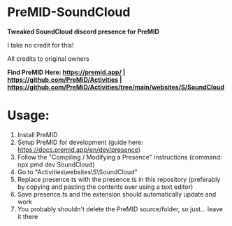 # PreMID-SoundCloud
**Tweaked SoundCloud discord presence for PreMID**

I take no credit for this!

All credits to original owners

**Find PreMID Here: https://premid.app/ | https://github.com/PreMiD/Activities | https://github.com/PreMiD/Activities/tree/main/websites/S/SoundCloud**

# Usage:
1. Install PreMID
2. Setup PreMID for development (guide here: https://docs.premid.app/en/dev/presence)
3. Follow the "Compiling / Modifying a Presence" instructions (command: npx pmd dev SoundCloud)
4. Go to "Activities\websites\S\SoundCloud"
5. Replace presence.ts with the presence.ts in this repository (preferably by copying and pasting the contents over using a text editor)
6. Save presence.ts and the extension should automatically update and work
7. You probably shouldn't delete the PreMID source/folder, so just... leave it there
